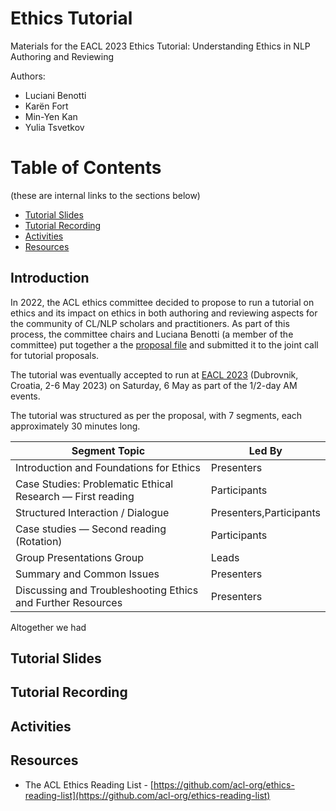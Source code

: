# Ethics Tutorial

Materials for the EACL 2023 Ethics Tutorial: Understanding Ethics in NLP Authoring and Reviewing

Authors: 
* Luciani Benotti
* Karën Fort
* Min-Yen Kan
* Yulia Tsvetkov

# Table of Contents
(these are internal links to the sections below)

* [Tutorial Slides](#ts)
* [Tutorial Recording](#tr)
* [Activities](#a)
* [Resources](#r)


## Introduction

In 2022, the ACL ethics committee decided to propose to run a tutorial on ethics and its impact on ethics in both authoring and reviewing aspects for the community of CL/NLP scholars and practitioners.  As part of this process, the committee chairs and Luciana Benotti (a member of the committee) put together a the [proposal file](proposal/Ethics_Tutorial_Proposal.pdf) and submitted it to the joint call for tutorial proposals.

The tutorial was eventually accepted to run at [EACL 2023](http://2023.eacl.org) (Dubrovnik, Croatia, 2-6 May 2023) on Saturday, 6 May as part of the 1/2-day AM events.

The tutorial was structured as per the proposal, with 7 segments, each approximately 30 minutes long.

|Segment Topic                                              |Led By                 |
|-----------------------------------------------------------|-----------------------|
|Introduction and Foundations for Ethics                    |Presenters             |
|Case Studies: Problematic Ethical Research — First reading |Participants           |
|Structured Interaction / Dialogue                          |Presenters,Participants|
|Case studies — Second reading (Rotation)                   |Participants           |
|Group Presentations Group                                  |Leads                  |
|Summary and Common Issues                                  |Presenters             |
|Discussing and Troubleshooting Ethics and Further Resources|Presenters             |

Altogether we had 



## <a id="ts">Tutorial Slides</a>

## <a id="tr">Tutorial Recording</a>

## <a id="a">Activities</a>

## <a id="r">Resources</a>

* The ACL Ethics Reading List - [https://github.com/acl-org/ethics-reading-list](https://github.com/acl-org/ethics-reading-list)